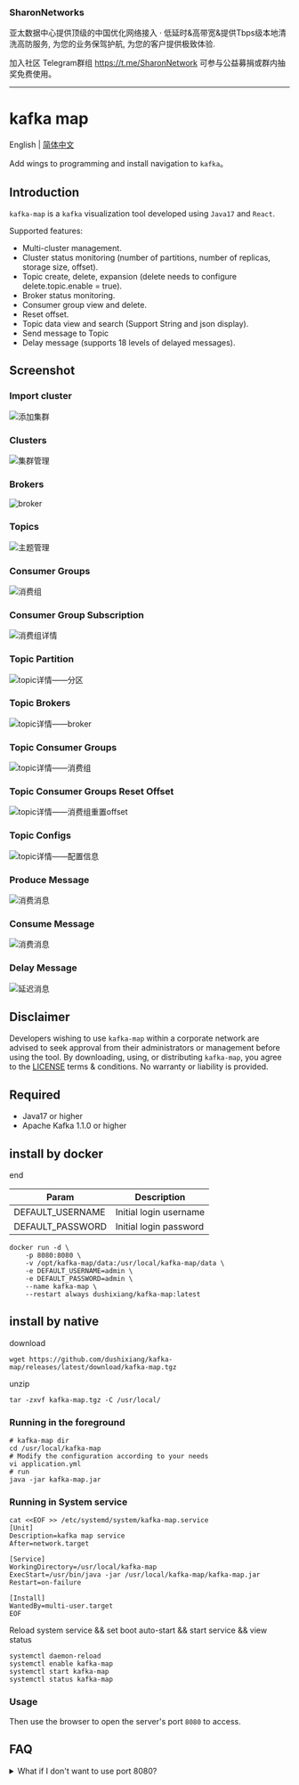 ### SharonNetworks

亚太数据中心提供顶级的中国优化网络接入 · 低延时&高带宽&提供Tbps级本地清洗高防服务, 为您的业务保驾护航, 为您的客户提供极致体验.

加入社区 Telegram群组 https://t.me/SharonNetwork 可参与公益募捐或群内抽奖免费使用。

---

# kafka map

English | [简体中文](./README-zh_CN.md)

Add wings to programming and install navigation to `kafka`。

## Introduction

`kafka-map` is a `kafka` visualization tool developed using `Java17` and `React`.

Supported features:

- Multi-cluster management.
- Cluster status monitoring (number of partitions, number of replicas, storage size, offset).
- Topic create, delete, expansion (delete needs to configure delete.topic.enable = true).
- Broker status monitoring.
- Consumer group view and delete.
- Reset offset.
- Topic data view and search (Support String and json display).
- Send message to Topic
- Delay message (supports 18 levels of delayed messages).

## Screenshot

### Import cluster

![添加集群](./screenshot/import-cluster.png)

### Clusters

![集群管理](./screenshot/clusters.png)

### Brokers

![broker](./screenshot/brokers.png)

### Topics

![主题管理](./screenshot/topics.png)

### Consumer Groups

![消费组](./screenshot/consumers.png)

### Consumer Group Subscription

![消费组详情](./screenshot/consumer-subscription.png)

### Topic Partition

![topic详情——分区](./screenshot/topic-info-partition.png)

### Topic Brokers

![topic详情——broker](./screenshot/topic-info-broker.png)

### Topic Consumer Groups

![topic详情——消费组](./screenshot/topic-info-consumer.png)

### Topic Consumer Groups Reset Offset

![topic详情——消费组重置offset](./screenshot/topic-info-consumer-reset-offset.png)

### Topic Configs

![topic详情——配置信息](./screenshot/topic-info-config.png)

### Produce Message

![消费消息](./screenshot/producer-message.png)

### Consume Message

![消费消息](./screenshot/consumer-message.png)

### Delay Message

![延迟消息](./screenshot/delay-message.png)

## Disclaimer

Developers wishing to use `kafka-map` within a corporate network are advised to seek approval from their administrators or management before using the tool. By downloading, using, or distributing `kafka-map`, you agree to the [LICENSE](./LICENSE) terms & conditions. No warranty or liability is provided.

## Required

- Java17 or higher
- Apache Kafka 1.1.0 or higher

## install by docker

end

| Param  | Description  |
|---|---|
| DEFAULT_USERNAME |  Initial login username |
| DEFAULT_PASSWORD |  Initial login password |

```shell
docker run -d \
    -p 8080:8080 \
    -v /opt/kafka-map/data:/usr/local/kafka-map/data \
    -e DEFAULT_USERNAME=admin \
    -e DEFAULT_PASSWORD=admin \
    --name kafka-map \
    --restart always dushixiang/kafka-map:latest
```

## install by native

download
```shell
wget https://github.com/dushixiang/kafka-map/releases/latest/download/kafka-map.tgz
```

unzip
```shell
tar -zxvf kafka-map.tgz -C /usr/local/
```

### Running in the foreground
```shell
# kafka-map dir
cd /usr/local/kafka-map
# Modify the configuration according to your needs
vi application.yml
# run
java -jar kafka-map.jar 
```

### Running in System service

```shell
cat <<EOF >> /etc/systemd/system/kafka-map.service
[Unit]
Description=kafka map service
After=network.target

[Service]
WorkingDirectory=/usr/local/kafka-map
ExecStart=/usr/bin/java -jar /usr/local/kafka-map/kafka-map.jar
Restart=on-failure

[Install]
WantedBy=multi-user.target
EOF
```

Reload system service && set boot auto-start && start service && view status

```shell
systemctl daemon-reload
systemctl enable kafka-map
systemctl start kafka-map
systemctl status kafka-map
```

### Usage

Then use the browser to open the server's port `8080` to access.

## FAQ

<details>
    <summary>What if I don't want to use port 8080?</summary>

Add `--server.port=1234` to the startup command to modify the port to `1234`.

```shell
# example
java -jar kafka-map.jar --server.port=1234
```
</details>
